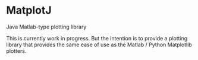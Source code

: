# MatplotJ
Java Matlab-type plotting library

This is currently work in progress. But the intention is to provide a plotting library that provides the same ease of use as the Matlab / Python Matplotlib plotters.
